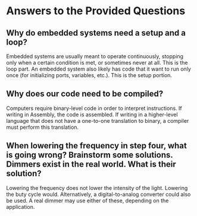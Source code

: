 # Answers to the Provided Questions

## Why do embedded systems need a setup and a loop?

Embedded systems are usually meant to operate continuously, stopping only when a certain condition is met, or sometimes never at all. This is the loop part. An embedded system also likely has code that it want to run only once (for initializing ports, variables, etc.). This is the setup portion.

## Why does our code need to be compiled?

Computers require binary-level code in order to interpret instructions. If writing in Assembly, the code is assembled. If writing in a higher-level language that does not have a one-to-one translation to binary, a compiler must perform this translation.

## When lowering the frequency in step four, what is going wrong? Brainstorm some solutions. Dimmers exist in the real world. What is their solution?

Lowering the frequency does not lower the intensity of the light. Lowering the buty cycle would. Alternatively, a digital-to-analog converter could also be used. A real dimmer may use either of these, depending on the application.

